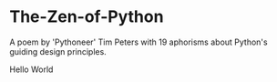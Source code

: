 # The-Zen-of-Python
A poem by 'Pythoneer' Tim Peters with 19 aphorisms about Python's guiding design principles.

Hello World

